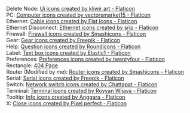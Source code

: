 Delete Node: <a href="https://www.flaticon.com/free-icons/ui" title="ui icons">Ui icons created by kliwir art - Flaticon</a> <br>
PC: <a href="https://www.flaticon.com/free-icons/computer" title="computer icons">Computer icons created by vectorsmarket15 - Flaticon</a> <br>
Ethernet: <a href="https://www.flaticon.com/free-icons/cable" title="cable icons">Cable icons created by Flat Icons - Flaticon</a> <br>
Ethernet Disconnect: <a href="https://www.flaticon.com/free-icons/ethernet" title="ethernet icons">Ethernet icons created by srip - Flaticon</a> <br>
Firewall: <a href="https://www.flaticon.com/free-icons/firewall" title="firewall icons">Firewall icons created by Smashicons - Flaticon</a> <br>
Gear: <a href="https://www.flaticon.com/free-icons/gear" title="gear icons">Gear icons created by Freepik - Flaticon</a> <br>
Help: <a href="https://www.flaticon.com/free-icons/question" title="question icons">Question icons created by Roundicons - Flaticon</a> <br>
Label: <a href="https://www.flaticon.com/free-icons/text-box" title="text box icons">Text box icons created by Elastic1 - Flaticon</a> <br>
Preferences: <a href="https://www.flaticon.com/free-icons/preferences" title="preferences icons">Preferences icons created by twentyfour - Flaticon</a> <br>
Rectangle: <a href="https://www.flaticon.com/free-icon/rectangle_8804758"> 404 Page </a> <br>
Router (Modified by me): <a href="https://www.flaticon.com/free-icons/router" title="router icons">Router icons created by Smashicons - Flaticon</a> <br>
Serial: <a href="https://www.flaticon.com/free-icons/serial" title="serial icons">Serial icons created by Freepik - Flaticon</a> <br>
Switch: <a href="https://www.flaticon.com/free-icons/network-switch" title="network switch icons">Network switch icons created by Chattapat - Flaticon</a> <br>
Terminal: <a href="https://www.flaticon.com/free-icons/terminal" title="terminal icons">Terminal icons created by Royyan Wijaya - Flaticon</a> <br>
Tooltip: <a href="https://www.flaticon.com/free-icons/info" title="info icons">Info icons created by Anggara - Flaticon</a> <br>
X: <a href="https://www.flaticon.com/free-icons/close" title="close icons">Close icons created by Pixel perfect - Flaticon</a> <br>
